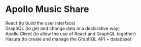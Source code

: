 # Apollo Music Share

React (to build the user interface)  
GraphQL (to get and change data in a declarative way)  
Apollo Client (to allow the use of React and GraphQL together)  
Hasura (to create and manage the GraphQL API + database)
